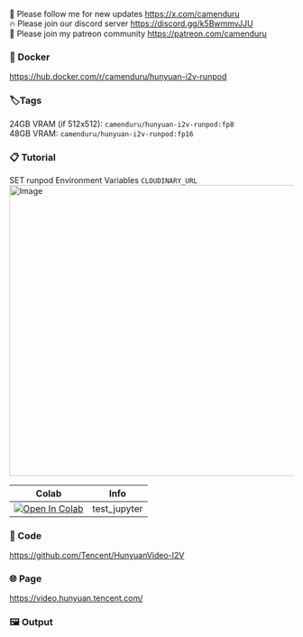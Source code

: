 🐣 Please follow me for new updates https://x.com/camenduru <br />
🔥 Please join our discord server https://discord.gg/k5BwmmvJJU <br />
🥳 Please join my patreon community https://patreon.com/camenduru <br />

###  🐳 Docker
https://hub.docker.com/r/camenduru/hunyuan-i2v-runpod

### 🏷Tags
24GB VRAM (if 512x512): `camenduru/hunyuan-i2v-runpod:fp8` <br />
48GB VRAM: `camenduru/hunyuan-i2v-runpod:fp16` <br />

### 📋 Tutorial
SET runpod Environment Variables `CLOUDINARY_URL` <br />
<img width="516" alt="Image" src="https://github.com/user-attachments/assets/57a95a8c-70bf-4292-a21d-f578d87a7049" /> <br />

| Colab | Info
| --- | --- |
[![Open In Colab](https://colab.research.google.com/assets/colab-badge.svg)](https://colab.research.google.com/github/camenduru/hunyuan-video-runpod/blob/main/test_jupyter.ipynb) | test_jupyter <br />

### 🧬 Code
https://github.com/Tencent/HunyuanVideo-I2V

### 🌐 Page
https://video.hunyuan.tencent.com/

### 🖼 Output

